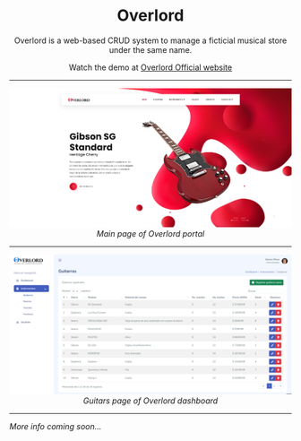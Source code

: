 <div align="center">

# Overlord

Overlord is a web-based CRUD system to manage a ficticial musical store under the same name. 

Watch the demo at [Overlord Official website](https://overlordmusic.000webhostapp.com/)

---

![Main page of Overlord portal](main-portal-page.png)
*Main page of Overlord portal*

---

![Guitars page of Overlord dashboard](guitar-dashboard-page.png)
*Guitars page of Overlord dashboard*

</div>

---

*More info coming soon...*
